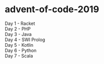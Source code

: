 # advent-of-code-2019
Day 1 - Racket\
Day 2 - PHP\
Day 3 - Java\
Day 4 - SWI Prolog\
Day 5 - Kotlin\
Day 6 - Python\
Day 7 - Scala
